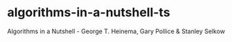 # algorithms-in-a-nutshell-ts
Algorithms in a Nutshell - George T. Heinema, Gary Pollice &amp; Stanley Selkow
